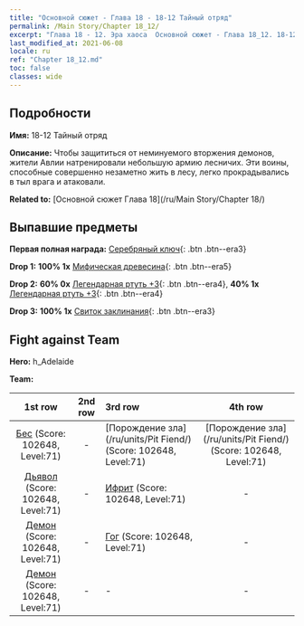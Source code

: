 ```yaml
---
title: "Основной сюжет - Глава 18 - 18-12 Тайный отряд"
permalink: /Main Story/Chapter 18_12/
excerpt: "Глава 18 - 12. Эра хаоса  Основной сюжет - Глава 18_12. 18-12 Тайный отряд"
last_modified_at: 2021-06-08
locale: ru
ref: "Chapter 18_12.md"
toc: false
classes: wide
---
```


## Подробности

 **Имя:** 18-12 Тайный отряд

 **Описание:** Чтобы защититься от неминуемого вторжения демонов, жители Авлии натренировали небольшую армию лесничих. Эти воины, способные совершенно незаметно жить в лесу, легко прокрадывались в тыл врага и атаковали.

 **Related to:** [Основной сюжет Глава 18](/ru/Main Story/Chapter 18/)

## Выпавшие предметы

 **Первая полная награда:** [Серебряный ключ](/ItemsRU/con_693/){: .btn .btn--era3}

 **Drop 1:** **100% 1x** [Мифическая древесина](/ItemsRU/mat_62/){: .btn .btn--era5}

 **Drop 2:** **60% 0x** [Легендарная ртуть +3](/ItemsRU/mat_56/){: .btn .btn--era4}, **40% 1x** [Легендарная ртуть +3](/ItemsRU/mat_56/){: .btn .btn--era4}

 **Drop 3:** **100% 1x** [Свиток заклинания](/ItemsRU/con_694/){: .btn .btn--era3}


## Fight against Team
 **Hero:** h_Adelaide

 **Team:**


  | 1st row | 2nd row | 3rd row | 4th row |
  |:----:|:----:|:----|:----:|
  | [Бес](/ru/units/Imp/) (Score: 102648, Level:71)  | - | [Порождение зла](/ru/units/Pit Fiend/) (Score: 102648, Level:71)  | [Порождение зла](/ru/units/Pit Fiend/) (Score: 102648, Level:71)  |
  | [Дьявол](/ru/units/Devil/) (Score: 102648, Level:71)  | - | [Ифрит](/ru/units/Efreeti/) (Score: 102648, Level:71)  | - |
  | [Демон](/ru/units/Demon/) (Score: 102648, Level:71)  | - | [Гог](/ru/units/Gog/) (Score: 102648, Level:71)  | - |
  | [Демон](/ru/units/Demon/) (Score: 102648, Level:71)  | - | - | - |


